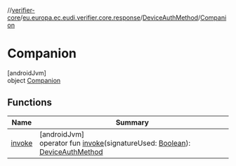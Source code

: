 //[verifier-core](../../../../index.md)/[eu.europa.ec.eudi.verifier.core.response](../../index.md)/[DeviceAuthMethod](../index.md)/[Companion](index.md)

# Companion

[androidJvm]\
object [Companion](index.md)

## Functions

| Name | Summary |
|---|---|
| [invoke](invoke.md) | [androidJvm]<br>operator fun [invoke](invoke.md)(signatureUsed: [Boolean](https://kotlinlang.org/api/latest/jvm/stdlib/kotlin-stdlib/kotlin/-boolean/index.html)): [DeviceAuthMethod](../index.md) |
